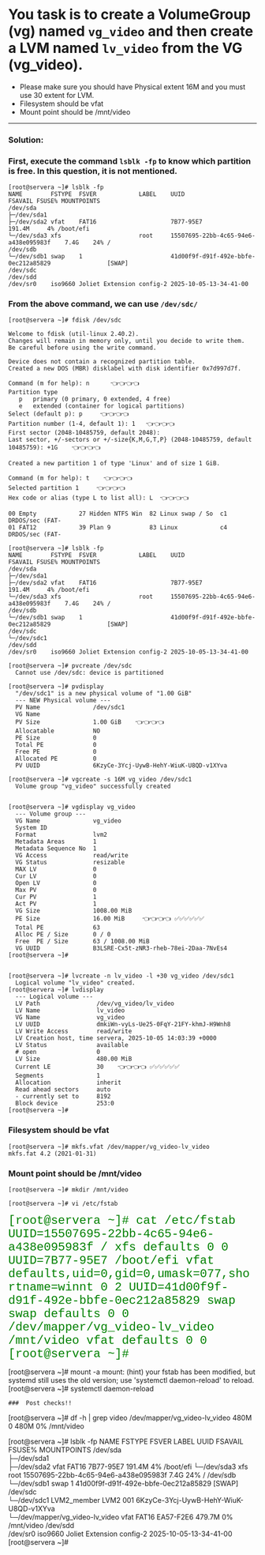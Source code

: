 # You task is to create a VolumeGroup (vg) named `vg_video` and then create a LVM named `lv_video` from the VG (vg_video).
- Please make sure you should have Physical extent 16M and you must use 30 extent for LVM.
- Filesystem should be vfat
- Mount point should be /mnt/video
---

### Solution:

### First, execute the command `lsblk -fp` to know which partition is free. In this question, it is not mentioned.
```
[root@servera ~]# lsblk -fp
NAME        FSTYPE  FSVER            LABEL    UUID                                 FSAVAIL FSUSE% MOUNTPOINTS
/dev/sda                                                                                          
├─/dev/sda1                                                                                       
├─/dev/sda2 vfat    FAT16                     7B77-95E7                             191.4M     4% /boot/efi
└─/dev/sda3 xfs                      root     15507695-22bb-4c65-94e6-a438e095983f    7.4G    24% /
/dev/sdb                                                                                          
└─/dev/sdb1 swap    1                         41d00f9f-d91f-492e-bbfe-0ec212a85829                [SWAP]
/dev/sdc                                                                                          
/dev/sdd                                                                                          
/dev/sr0    iso9660 Joliet Extension config-2 2025-10-05-13-34-41-00      
```

### From the above command, we can use `/dev/sdc/`
```
[root@servera ~]# fdisk /dev/sdc 

Welcome to fdisk (util-linux 2.40.2).
Changes will remain in memory only, until you decide to write them.
Be careful before using the write command.

Device does not contain a recognized partition table.
Created a new DOS (MBR) disklabel with disk identifier 0x7d997d7f.

Command (m for help): n      👈👈👈👈
Partition type
   p   primary (0 primary, 0 extended, 4 free)
   e   extended (container for logical partitions)
Select (default p): p     👈👈👈👈
Partition number (1-4, default 1): 1   👈👈👈👈
First sector (2048-10485759, default 2048): 
Last sector, +/-sectors or +/-size{K,M,G,T,P} (2048-10485759, default 10485759): +1G    👈👈👈👈

Created a new partition 1 of type 'Linux' and of size 1 GiB.

Command (m for help): t    👈👈👈👈
Selected partition 1     👈👈👈👈
Hex code or alias (type L to list all): L  👈👈👈👈

00 Empty            27 Hidden NTFS Win  82 Linux swap / So  c1 DRDOS/sec (FAT-
01 FAT12            39 Plan 9           83 Linux            c4 DRDOS/sec (FAT-
```
```
[root@servera ~]# lsblk -fp
NAME        FSTYPE  FSVER            LABEL    UUID                                 FSAVAIL FSUSE% MOUNTPOINTS
/dev/sda                                                                                          
├─/dev/sda1                                                                                       
├─/dev/sda2 vfat    FAT16                     7B77-95E7                             191.4M     4% /boot/efi
└─/dev/sda3 xfs                      root     15507695-22bb-4c65-94e6-a438e095983f    7.4G    24% /
/dev/sdb                                                                                          
└─/dev/sdb1 swap    1                         41d00f9f-d91f-492e-bbfe-0ec212a85829                [SWAP]
/dev/sdc                                                                                          
└─/dev/sdc1                                                                                       
/dev/sdd                                                                                          
/dev/sr0    iso9660 Joliet Extension config-2 2025-10-05-13-34-41-00                              

[root@servera ~]# pvcreate /dev/sdc 
  Cannot use /dev/sdc: device is partitioned

[root@servera ~]# pvdisplay 
  "/dev/sdc1" is a new physical volume of "1.00 GiB"
  --- NEW Physical volume ---
  PV Name               /dev/sdc1
  VG Name               
  PV Size               1.00 GiB    👈👈👈👈
  Allocatable           NO
  PE Size               0   
  Total PE              0
  Free PE               0
  Allocated PE          0
  PV UUID               6KzyCe-3Ycj-UywB-HehY-WiuK-U8QD-v1XYva
   
[root@servera ~]# vgcreate -s 16M vg_video /dev/sdc1 
  Volume group "vg_video" successfully created


[root@servera ~]# vgdisplay vg_video 
  --- Volume group ---
  VG Name               vg_video
  System ID             
  Format                lvm2
  Metadata Areas        1
  Metadata Sequence No  1
  VG Access             read/write
  VG Status             resizable
  MAX LV                0
  Cur LV                0
  Open LV               0
  Max PV                0
  Cur PV                1
  Act PV                1
  VG Size               1008.00 MiB
  PE Size               16.00 MiB     👈👈👈👈 ✅✅✅✅✅✅
  Total PE              63
  Alloc PE / Size       0 / 0   
  Free  PE / Size       63 / 1008.00 MiB
  VG UUID               B3LSRE-Cx5t-zNR3-rheb-78ei-2Daa-7NvEs4
[root@servera ~]# 


[root@servera ~]# lvcreate -n lv_video -l +30 vg_video /dev/sdc1 
  Logical volume "lv_video" created.
[root@servera ~]# lvdisplay 
  --- Logical volume ---
  LV Path                /dev/vg_video/lv_video
  LV Name                lv_video
  VG Name                vg_video
  LV UUID                dmkiWn-vyLs-Ue25-0FqY-21FY-khmJ-H9Wnh8
  LV Write Access        read/write
  LV Creation host, time servera, 2025-10-05 14:03:39 +0000
  LV Status              available
  # open                 0
  LV Size                480.00 MiB
  Current LE             30    👈👈👈👈 ✅✅✅✅✅✅
  Segments               1
  Allocation             inherit
  Read ahead sectors     auto
  - currently set to     8192
  Block device           253:0
[root@servera ~]# 
```

### Filesystem should be vfat
```
[root@servera ~]# mkfs.vfat /dev/mapper/vg_video-lv_video
mkfs.fat 4.2 (2021-01-31)
```

### Mount point should be /mnt/video
```
[root@servera ~]# mkdir /mnt/video

[root@servera ~]# vi /etc/fstab 
```

<span style="font-family: courier new; font-size: 24px; color: green;">
[root@servera ~]# cat /etc/fstab 
UUID=15507695-22bb-4c65-94e6-a438e095983f       /       xfs     defaults        0       0
UUID=7B77-95E7  /boot/efi       vfat    defaults,uid=0,gid=0,umask=077,shortname=winnt  0       2
UUID=41d00f9f-d91f-492e-bbfe-0ec212a85829  swap swap defaults 0 0  
/dev/mapper/vg_video-lv_video /mnt/video vfat defaults 0 0 
[root@servera ~]# 
</span>


[root@servera ~]# mount -a
mount: (hint) your fstab has been modified, but systemd still uses
       the old version; use 'systemctl daemon-reload' to reload.
[root@servera ~]# systemctl daemon-reload

```
###  Post checks!!
```
[root@servera ~]# df -h | grep video
/dev/mapper/vg_video-lv_video  480M     0  480M   0% /mnt/video

[root@servera ~]# lsblk -fp
NAME                              FSTYPE      FSVER            LABEL    UUID                                   FSAVAIL FSUSE% MOUNTPOINTS
/dev/sda                                                                                                                      
├─/dev/sda1                                                                                                                   
├─/dev/sda2                       vfat        FAT16                     7B77-95E7                               191.4M     4% /boot/efi
└─/dev/sda3                       xfs                          root     15507695-22bb-4c65-94e6-a438e095983f      7.4G    24% /
/dev/sdb                                                                                                                      
└─/dev/sdb1                       swap        1                         41d00f9f-d91f-492e-bbfe-0ec212a85829                  [SWAP]
/dev/sdc                                                                                                                      
└─/dev/sdc1                       LVM2_member LVM2 001                  6KzyCe-3Ycj-UywB-HehY-WiuK-U8QD-v1XYva                
  └─/dev/mapper/vg_video-lv_video vfat        FAT16                     EA57-F2E6                               479.7M     0% /mnt/video
/dev/sdd                                                                                                                      
/dev/sr0                          iso9660     Joliet Extension config-2 2025-10-05-13-34-41-00                                
[root@servera ~]#
```

